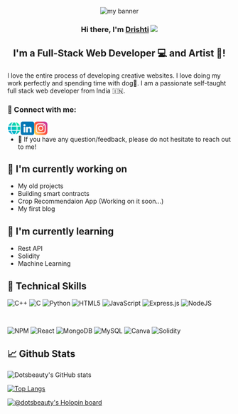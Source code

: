 <p align="center">

<img src="https://user-images.githubusercontent.com/67326784/194755240-e76ed6e3-af0e-46af-a5c6-9f31739b2eed.png" alt="my banner">

</p>

<h3 align="center">

Hi there, I'm <a href="https://dri-portfolio.web.app/" target="_blank" rel="noreferrer">Drishti</a> <img src="https://github.com/TheDudeThatCode/TheDudeThatCode/blob/master/Assets/Hi.gif" width="29px">

</h3>

<h2 align="center">

I'm a Full-Stack Web Developer 💻 and Artist 🎨!

</h2> 

I love the entire process of developing creative websites. I love doing my work perfectly and spending time with dog🐶. I am a passionate self-taught full stack web developer from India 🇮🇳. 

### 🤝 Connect with me:
<a href="https://dri-portfolio.web.app/"><img align="left" src="images/web.png" alt="Drishti | Website" width="30px"/></a>
<a href="https://www.linkedin.com/in/webdrishti/"><img align="left" src="images/linkedin.png" alt="Drishti | LinkedIn" width="30px"/></a>
<a href="https://www.instagram.com/dots._.beauty/"><img align="left" src="images/instagram.png" alt="Drishti | Instagram" width="30px"/></a>
</br>

- 💬 If you have any question/feedback, please do not hesitate to reach out to me!

## 🔭 I'm currently working on
- My old projects
- Building smart contracts
- Crop Recommendaion App (Working on it soon...)
- My first blog


## 🌱 I'm currently learning
- Rest API
- Solidity
- Machine Learning 

## 💼 Technical Skills

![C++](https://img.shields.io/badge/c++-%2300599C.svg?style=for-the-badge&logo=c%2B%2B&logoColor=white)
![C](https://img.shields.io/badge/c-%2300599C.svg?style=for-the-badge&logo=c&logoColor=white)
![Python](https://img.shields.io/badge/python-3670A0?style=for-the-badge&logo=python&logoColor=ffdd54)
![HTML5](https://img.shields.io/badge/html5-%23E34F26.svg?style=for-the-badge&logo=html5&logoColor=white)
![JavaScript](https://img.shields.io/badge/javascript-%23323330.svg?style=for-the-badge&logo=javascript&logoColor=%23F7DF1E)
![Express.js](https://img.shields.io/badge/express.js-%23404d59.svg?style=for-the-badge&logo=express&logoColor=%2361DAFB)
![NodeJS](https://img.shields.io/badge/node.js-6DA55F?style=for-the-badge&logo=node.js&logoColor=white)

</br>

![NPM](https://img.shields.io/badge/NPM-%23000000.svg?style=for-the-badge&logo=npm&logoColor=white)
![React](https://img.shields.io/badge/react-%2320232a.svg?style=for-the-badge&logo=react&logoColor=%2361DAFB)
![MongoDB](https://img.shields.io/badge/MongoDB-%234ea94b.svg?style=for-the-badge&logo=mongodb&logoColor=white)
![MySQL](https://img.shields.io/badge/mysql-%2300f.svg?style=for-the-badge&logo=mysql&logoColor=white)
![Canva](https://img.shields.io/badge/Canva-%2300C4CC.svg?style=for-the-badge&logo=Canva&logoColor=white)
![Solidity](https://img.shields.io/badge/Solidity-%23363636.svg?style=for-the-badge&logo=solidity&logoColor=white)

## 📈 Github Stats

![Dotsbeauty's GitHub stats](https://github-readme-stats.vercel.app/api?username=dotsbeauty&show_icons=true&theme=radical)

[![Top Langs](https://github-readme-stats.vercel.app/api/top-langs/?username=dotsbeauty&layout=compact&theme=radical)](https://github.com/dotsbeauty/github-readme-stats)

[![@dotsbeauty's Holopin board](https://holopin.me/dotsbeauty)](https://holopin.io/@dotsbeauty)
